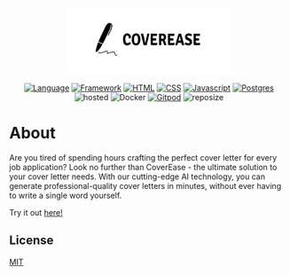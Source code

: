 <p align="center">
  <img src="./src/static/images/transparent-logo.png" alt="CoverEase Logo", width="300", height="120">
</p>
<div align="center">

[![Language](https://img.shields.io/badge/Python-darkblue.svg?style=flat&logo=python&logoColor=white)](https://www.python.org)
[![Framework](https://img.shields.io/badge/Flask-darkgreen.svg?style=flat&logo=flask&logoColor=white)](https://github.com/Nneji123/coverease)
[![HTML](https://img.shields.io/badge/HTML-black.svg?style=flat&logo=html5&logoColor=white)](https://github.com/Nneji123/coverease)
[![CSS](https://img.shields.io/badge/CSS-blue.svg?style=flat&logo=css3&logoColor=white)](https://github.com/Nneji123/coverease)
[![Javascript](https://img.shields.io/badge/Javascript-yellow.svg?style=flat&logo=javascript&logoColor=white)](https://github.com/Nneji123/coverease)
[![Postgres](https://img.shields.io/badge/Postgres-darkblue.svg?style=flat&logo=postgres&logoColor=white)](https://github.com/Nneji123/coverease)
![hosted](https://img.shields.io/badge/Render-blue?style=flat&logo=railway&logoColor=white)
![Docker](https://img.shields.io/badge/Docker-blue?style=flat&logo=docker&logoColor=white)
[![Gitpod](https://img.shields.io/badge/Gitpod-orange?style=flat&logo=gitpod&logoColor=white)](https://gitpod.io/#https://github.com/Nneji123/coverease)
![reposize](https://img.shields.io/github/repo-size/Nneji123/coverease)

</div>

# About
Are you tired of spending hours crafting the perfect cover letter for every job application? Look no further than CoverEase - the ultimate solution to your cover letter needs. With our cutting-edge AI technology, you can generate professional-quality cover letters in minutes, without ever having to write a single word yourself.

Try it out [here!](https://coverease.live)

## License
[MIT](LICENSE.md)